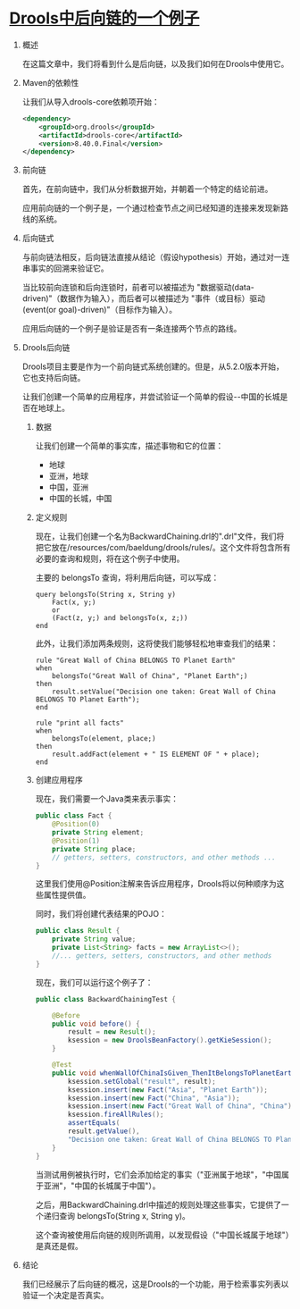 # [Drools中后向链的一个例子](https://www.baeldung.com/drools-backward-chaining)

1. 概述

    在这篇文章中，我们将看到什么是后向链，以及我们如何在Drools中使用它。

2. Maven的依赖性

    让我们从导入drools-core依赖项开始：

    ```xml
    <dependency>
        <groupId>org.drools</groupId>
        <artifactId>drools-core</artifactId>
        <version>8.40.0.Final</version>
    </dependency>
    ```

3. 前向链

    首先，在前向链中，我们从分析数据开始，并朝着一个特定的结论前进。

    应用前向链的一个例子是，一个通过检查节点之间已经知道的连接来发现新路线的系统。

4. 后向链式

    与前向链法相反，后向链法直接从结论（假设hypothesis）开始，通过对一连串事实的回溯来验证它。

    当比较前向连锁和后向连锁时，前者可以被描述为 "数据驱动(data-driven)"（数据作为输入），而后者可以被描述为 "事件（或目标）驱动(event(or goal)-driven)"（目标作为输入）。

    应用后向链的一个例子是验证是否有一条连接两个节点的路线。

5. Drools后向链

    Drools项目主要是作为一个前向链式系统创建的。但是，从5.2.0版本开始，它也支持后向链。

    让我们创建一个简单的应用程序，并尝试验证一个简单的假设--中国的长城是否在地球上。

    1. 数据

        让我们创建一个简单的事实库，描述事物和它的位置：

        - 地球
        - 亚洲，地球
        - 中国，亚洲
        - 中国的长城，中国

    2. 定义规则

        现在，让我们创建一个名为BackwardChaining.drl的".drl"文件，我们将把它放在/resources/com/baeldung/drools/rules/。这个文件将包含所有必要的查询和规则，将在这个例子中使用。

        主要的 belongsTo 查询，将利用后向链，可以写成：

        ```drl
        query belongsTo(String x, String y)
            Fact(x, y;)
            or
            (Fact(z, y;) and belongsTo(x, z;))
        end
        ```

        此外，让我们添加两条规则，这将使我们能够轻松地审查我们的结果：

        ```drl
        rule "Great Wall of China BELONGS TO Planet Earth"
        when
            belongsTo("Great Wall of China", "Planet Earth";)
        then
            result.setValue("Decision one taken: Great Wall of China BELONGS TO Planet Earth");
        end

        rule "print all facts"
        when
            belongsTo(element, place;)
        then
            result.addFact(element + " IS ELEMENT OF " + place);
        end
        ```

    3. 创建应用程序

        现在，我们需要一个Java类来表示事实：

        ```java
        public class Fact {
            @Position(0)
            private String element;
            @Position(1)
            private String place;
            // getters, setters, constructors, and other methods ...    
        }
        ```

        这里我们使用@Position注解来告诉应用程序，Drools将以何种顺序为这些属性提供值。

        同时，我们将创建代表结果的POJO：

        ```java
        public class Result {
            private String value;
            private List<String> facts = new ArrayList<>();
            //... getters, setters, constructors, and other methods
        }
        ```

        现在，我们可以运行这个例子了：

        ```java
        public class BackwardChainingTest {

            @Before
            public void before() {
                result = new Result();
                ksession = new DroolsBeanFactory().getKieSession();
            }

            @Test
            public void whenWallOfChinaIsGiven_ThenItBelongsToPlanetEarth() {
                ksession.setGlobal("result", result);
                ksession.insert(new Fact("Asia", "Planet Earth"));
                ksession.insert(new Fact("China", "Asia"));
                ksession.insert(new Fact("Great Wall of China", "China"));
                ksession.fireAllRules();
                assertEquals(
                result.getValue(),
                "Decision one taken: Great Wall of China BELONGS TO Planet Earth");
            }
        }
        ```

        当测试用例被执行时，它们会添加给定的事实（"亚洲属于地球"，"中国属于亚洲"，"中国的长城属于中国"）。

        之后，用BackwardChaining.drl中描述的规则处理这些事实，它提供了一个递归查询 belongsTo(String x, String y)。

        这个查询被使用后向链的规则所调用，以发现假设（"中国长城属于地球"）是真还是假。

6. 结论

    我们已经展示了后向链的概况，这是Drools的一个功能，用于检索事实列表以验证一个决定是否真实。
